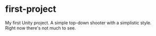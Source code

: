 # first-project
My first Unity project.
A simple top-down shooter with a simplistic style. Right now there's not much to see.
